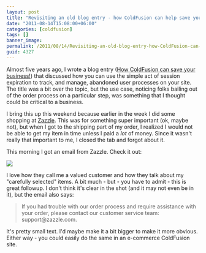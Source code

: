 ```yaml
---
layout: post
title: "Revisiting an old blog entry - how ColdFusion can help save your business"
date: "2011-08-14T15:08:00+06:00"
categories: [coldfusion]
tags: []
banner_image: 
permalink: /2011/08/14/Revisiting-an-old-blog-entry-how-ColdFusion-can-help-save-your-business
guid: 4327
---
```


Almost five years ago, I wrote a blog entry (<a href="http://www.raymondcamden.com/index.cfm/2006/10/20/How-ColdFusion-can-save-you-business">How ColdFusion can save your business!</a>) that discussed how you can use the simple act of session expiration to track, and manage, abandoned user processes on your site. The title was a bit over the topic, but the use case, noticing folks bailing out of the order process on a particular step, was something that I thought could be critical to a business. 

I bring this up this weekend because earlier in the week I did some shopping at <a href="http://www.zazzle.com/">Zazzle</a>. This was for something super important (ok, maybe not), but when I got to the shipping part of my order, I realized I would not be able to get my item in time unless I paid a <i>lot</i> of money. Since it wasn't really that important to me, I closed the tab and forgot about it. 

This morning I got an email from Zazzle. Check it out:

<img src="https://static.raymondcamden.com/images/cfjedi/ScreenClip152.png" />

I love how they call me a valued customer and how they talk about my "carefully selected" items. A bit much - but - you have to admit - this is great followup. I don't think it's clear in the shot (and it may not even be in it), but the email also says:

<blockquote>
If you had trouble with our order process and require assistance with your order, please contact our customer service team: support@zazzle.com.
</blockquote>

It's pretty small text. I'd maybe make it a bit bigger to make it more obvious. Either way - you could easily do the same in an e-commerce ColdFusion site.